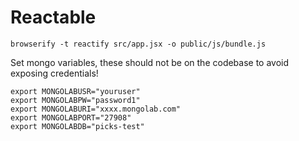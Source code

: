 Reactable
=========

```
browserify -t reactify src/app.jsx -o public/js/bundle.js
```

Set mongo variables, these should not be on the codebase to avoid exposing credentials!

```
export MONGOLABUSR="youruser"
export MONGOLABPW="password1"
export MONGOLABURI="xxxx.mongolab.com"
export MONGOLABPORT="27908"
export MONGOLABDB="picks-test"
```